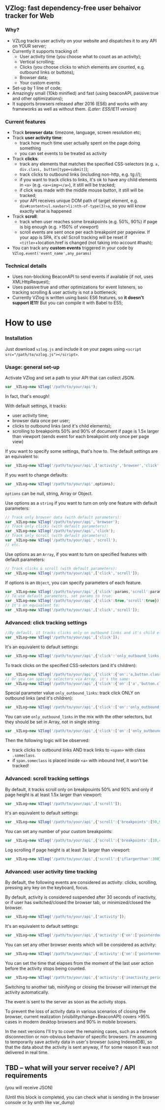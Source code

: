 ## VZlog:  fast dependency-free user behaivor tracker for Web ##

### Why? ###
* VZLog tracks user activity on your website and dispatches it to any API on YOUR server;
* Currently it supports tracking of:
	* User activity time (you choose what to count as an activity);
	* Vertical scrolling;
	* Clicks (you choose clicks to which elements are counted, e.g. outbound links or buttons);
	* Browser data;
	* Your custom events
* Set-up by 1 line of code;
* Amazingly small (10kb minified) and fast (using beaconAPI, passive:true and other optimizations);
* It supports browsers released after 2016 (ES6) and works with any frameworks as well as without them. *(Later: ES5/IE11 version)*

### Current features ###
* Track **browser data**: timezone, language, screen resolution etc;
* Track **user activity time**:
	* track how much time user actually spent on the page doing something
	* you can set events to be treated as activity
* Track **clicks**: 
	* track any elements that matches the specified CSS-selectors (e.g. `a, div.class, button[type=submit]`);
	* track clicks to outbound links (including non-http, e.g. tg://);
	* if you want to track clicks to links, it's ok to have any child elements in `<a>` (e.g. `<a><img></a>`), it still will be tracked;
	* if click was made with the middle mouse button, it still will be tracked;
	* your API receives unique DOM path of target element, e.g. `div#content>ul.navbar>li:nth-of-type(3)>a`, so you will know exactly what is happened
* Track **scroll**: 
	* track when user reaches some breakpoints (e.g. 50%, 90%) if page is big enough (e.g. >150% of viewport)
	* scroll events are sent once per each breakpoint per pageview. If your app is SPA, it's ok! Scroll tracking will be reset if `<title>`+location.href is changed (not taking into account #hash);
* You can track any **custom events** triggered in your code by `VZlog.event('event_name',any_params)`

### Technical details ###
* Uses non-blocking BeaconAPI to send events if available (if not, uses XMLHttpRequest);
* Uses passive:true and other optimizations for event listeners, so tracking scrolling & user activity is not a bottleneck;
* Currently VZlog is written using basic ES6 features, so **it doesn't support IE11**! But you can compile it with Babel to ES5;

# How to use #

### Installation ###
Just download `vzlog.js` and include it on your pages using `<script src="/path/to/vzlog.js"></script>`.

### Usage: general set-up ###

Activate VZlog and set a path to your API that can collect JSON.
```javascript
var _VZLog=new VZlog('/path/to/your/api');
```
In fact, that's enough!

With default settings, it tracks:
* user activity time;
* browser data once per user;
* clicks to outbound links (and it's child elements);
* scrolling to breakpoints 50% and 90% of document if page is 1.5x larger than viewport (sends event for each breakpoint only once per page view)

If you want to specify some settings, that's how to.
The default settings are an equivalent to:
```javascript
var _VZLog=new VZlog('/path/to/your/api',['activity','browser','click','scroll']);
``` 
If you want to change defaults:
```javascript
var _VZLog=new VZlog('/path/to/your/api',options);
``` 
`options` can be null, string, Array or Object.

Use options as a `string` if you want to turn on only one feature with default parameters:
```javascript
// Track only browser data (with default parameters):
var _VZLog=new VZlog('/path/to/your/api','browser'); 
// Track only clicks (with default parameters):
var _VZLog=new VZlog('/path/to/your/api','click'); 
// Track only scroll (with default parameters):
var _VZLog=new VZlog('/path/to/your/api','scroll'); 
// etc.
``` 
Use options as an `Array`, if you want to turn on specified features with default parameters:
```javascript
// Track clicks & scroll (with default parameters):
var _VZLog=new VZlog('/path/to/your/api',['click','scroll']); 

``` 
If options is an `Object`, you can specify parameters of each feature. 
```javascript
var _VZLog=new VZlog('/path/to/your/api',{'click':params,'scroll':params});
// To use default parameters, set params to true:
var _VZLog=new VZlog('/path/to/your/api',{'click':true,'scroll':true}); // track clicks & scroll (with default parameters)
// It's an equivalent to:
var _VZLog=new VZlog('/path/to/your/api',['click','scroll']);
```

### Advanced: click tracking settings ###

```javascript
//By default, it tracks clicks only on outbound links and it's child elements
var _VZLog=new VZlog('/path/to/your/api',['click']); 
``` 
It's an equivalent to default settings:
```javascript
var _VZLog=new VZlog('/path/to/your/api',{'click':'only_outbound_links'}); 

``` 
To track clicks on the specified CSS-selectors (and it's children):
```javascript
var _VZLog=new VZlog('/path/to/your/api',{'click':{'on':'a,button.class,button[type=submit]'}}); 
// Or you can specify selectors via Array, it's the same:
var _VZLog=new VZlog('/path/to/your/api',{'click':{'on':['a','button.class','button[type=submit]']}}); 
```
Special parameter value `only_outbound_links`: track click ONLY on outbound links (and it's children):
```javascript
var _VZLog=new VZlog('/path/to/your/api',{'click':['on':'only_outbound_links']}); 
```
You can use `only_outbound_links` in the mix with the other selectors, but they should be set in Array, not in single string:
```javascript
var _VZLog=new VZlog('/path/to/your/api',{'click':['on':['only_outbound_links','span.someclass']]}); 
```
Then the following logic will be observed: 
- track clicks to outbound links AND track links to `<span>` with class `.someclass`.
- if `span.someclass` is placed inside `<a>` with inbound href, it won't be tracked!


### Advanced: scroll tracking settings ###

By default, it tracks scroll only on breakpouints 50% and 90% and only if page height is at least 1.5x larger than viewport:
```javascript
var _VZLog=new VZlog('/path/to/your/api',['scroll']);
``` 
It's an equivalent to default settings:
```javascript
var _VZLog=new VZlog('/path/to/your/api',{'scroll':{'breakpoints':[50,90],'iflargerthan':150}}); 
``` 
You can set any number of your custom breakpoints:
```javascript
var _VZLog=new VZlog('/path/to/your/api',{'scroll':{'breakpoints':[10,40,70,95]}});
``` 
Log scrolling if page height is at least 3x larger than viewport:
```javascript
var _VZLog=new VZlog('/path/to/your/api',{'scroll':{'iflargerthan':300}}); 
```

### Advanced: user activity time tracking ###

By default, the following events are considered as activity: clicks, scrolling, pressing any key on the keyboard, focus. 

By default, activity is considered suspended after 30 seconds of inactivity, or if user has switched/closed the browser tab, or minimized/closed the browser.

```javascript
var _VZLog=new VZlog('/path/to/your/api',['activity']); 
``` 
It's an equivalent to default settings:
```javascript
var _VZLog=new VZlog('/path/to/your/api',{'activity':{'on':['pointerdown','scroll','keydown','focus'],'inactivity_period':30}}); 
``` 
You can set any other browser events which will be considered as activity:
```javascript
var _VZLog=new VZlog('/path/to/your/api',{'activity':{'on':['pointermove','pointerdown','pointermove','scroll']}}); 
``` 
You can set the time that elapses from the moment of the last user action before the activity stops being counted. 
```javascript
var _VZLog=new VZlog('/path/to/your/api',{'activity':{'inactivity_period':10}}); 
```
Switching to another tab, minifying or closing the browser will interrupt the activity automatically.

The event is sent to the server as soon as the activity stops. 

To prevent the loss of activity data in various scenarios of closing the browser, current realization (visibilitychange+BeaconAPI) covers >95% cases in modern desktop browsers and 90% in mobile browsers.

In the next versions I'll try to cover the remaining cases, such as a network disconnection or non-obvious behavior of specific browsers. I'm assuming to temporarily save activity data in user's browser (using IndexedDB), so that the data about the activity is sent anyway, if for some reason it was not delivered in real time.


## TBD – what will your server receive? / API requirements

(you will receive JSON)

(Until this block is completed, you can check what is sending in the browser console or by smth like var_dump)